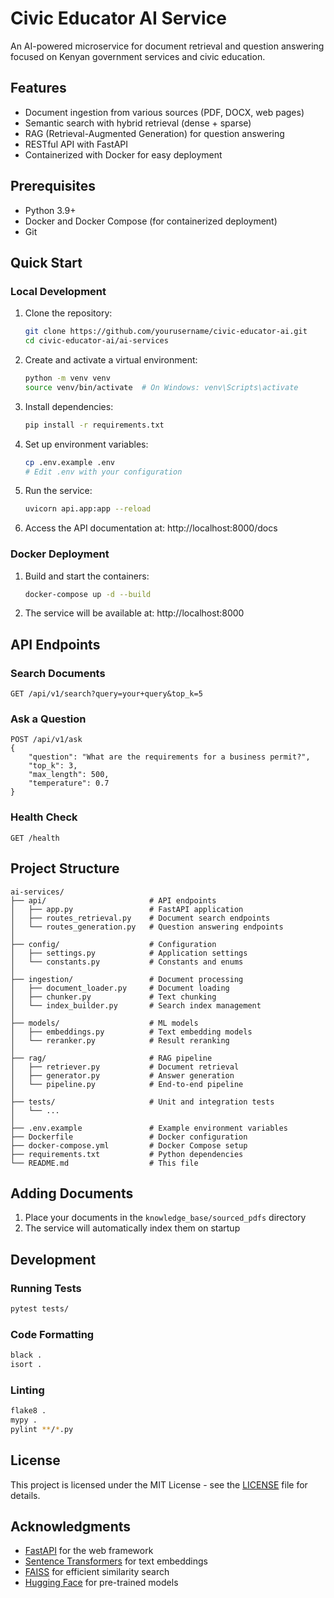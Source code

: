 # Civic Educator AI Service

An AI-powered microservice for document retrieval and question answering focused on Kenyan government services and civic education.

## Features

- Document ingestion from various sources (PDF, DOCX, web pages)
- Semantic search with hybrid retrieval (dense + sparse)
- RAG (Retrieval-Augmented Generation) for question answering
- RESTful API with FastAPI
- Containerized with Docker for easy deployment

## Prerequisites

- Python 3.9+
- Docker and Docker Compose (for containerized deployment)
- Git

## Quick Start

### Local Development

1. Clone the repository:
   ```bash
   git clone https://github.com/yourusername/civic-educator-ai.git
   cd civic-educator-ai/ai-services
   ```

2. Create and activate a virtual environment:
   ```bash
   python -m venv venv
   source venv/bin/activate  # On Windows: venv\Scripts\activate
   ```

3. Install dependencies:
   ```bash
   pip install -r requirements.txt
   ```

4. Set up environment variables:
   ```bash
   cp .env.example .env
   # Edit .env with your configuration
   ```

5. Run the service:
   ```bash
   uvicorn api.app:app --reload
   ```

6. Access the API documentation at: http://localhost:8000/docs

### Docker Deployment

1. Build and start the containers:
   ```bash
   docker-compose up -d --build
   ```

2. The service will be available at: http://localhost:8000

## API Endpoints

### Search Documents
```
GET /api/v1/search?query=your+query&top_k=5
```

### Ask a Question
```
POST /api/v1/ask
{
    "question": "What are the requirements for a business permit?",
    "top_k": 3,
    "max_length": 500,
    "temperature": 0.7
}
```

### Health Check
```
GET /health
```

## Project Structure

```
ai-services/
├── api/                       # API endpoints
│   ├── app.py                 # FastAPI application
│   ├── routes_retrieval.py    # Document search endpoints
│   └── routes_generation.py   # Question answering endpoints
│
├── config/                    # Configuration
│   ├── settings.py            # Application settings
│   └── constants.py           # Constants and enums
│
├── ingestion/                 # Document processing
│   ├── document_loader.py     # Document loading
│   ├── chunker.py             # Text chunking
│   └── index_builder.py       # Search index management
│
├── models/                    # ML models
│   ├── embeddings.py          # Text embedding models
│   └── reranker.py            # Result reranking
│
├── rag/                       # RAG pipeline
│   ├── retriever.py           # Document retrieval
│   ├── generator.py           # Answer generation
│   └── pipeline.py            # End-to-end pipeline
│
├── tests/                     # Unit and integration tests
│   └── ...
│
├── .env.example               # Example environment variables
├── Dockerfile                 # Docker configuration
├── docker-compose.yml         # Docker Compose setup
├── requirements.txt           # Python dependencies
└── README.md                  # This file
```

## Adding Documents

1. Place your documents in the `knowledge_base/sourced_pdfs` directory
2. The service will automatically index them on startup

## Development

### Running Tests
```bash
pytest tests/
```

### Code Formatting
```bash
black .
isort .
```

### Linting
```bash
flake8 .
mypy .
pylint **/*.py
```

## License

This project is licensed under the MIT License - see the [LICENSE](LICENSE) file for details.

## Acknowledgments

- [FastAPI](https://fastapi.tiangolo.com/) for the web framework
- [Sentence Transformers](https://www.sbert.net/) for text embeddings
- [FAISS](https://github.com/facebookresearch/faiss) for efficient similarity search
- [Hugging Face](https://huggingface.co/) for pre-trained models
